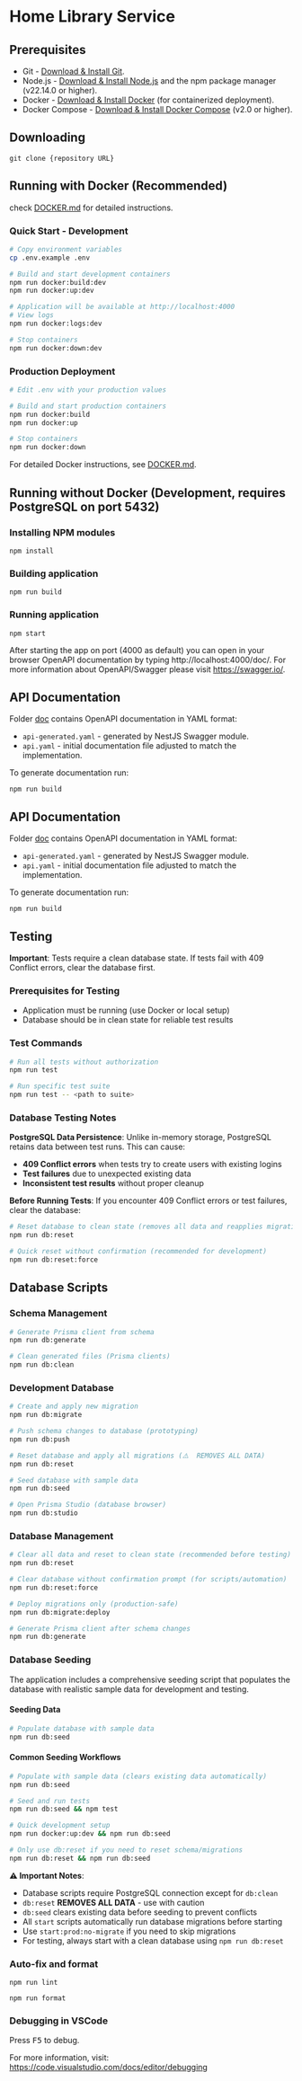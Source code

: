 # Home Library Service

## Prerequisites

- Git - [Download & Install Git](https://git-scm.com/downloads).
- Node.js - [Download & Install Node.js](https://nodejs.org/en/download/) and the npm package manager (v22.14.0 or higher).
- Docker - [Download & Install Docker](https://docs.docker.com/engine/install/) (for containerized deployment).
- Docker Compose - [Download & Install Docker Compose](https://docs.docker.com/compose/install/) (v2.0 or higher).

## Downloading

```
git clone {repository URL}
```

## Running with Docker (Recommended)

check [DOCKER.md](./DOCKER.md) for detailed instructions.

### Quick Start - Development

```bash
# Copy environment variables
cp .env.example .env

# Build and start development containers
npm run docker:build:dev
npm run docker:up:dev

# Application will be available at http://localhost:4000
# View logs
npm run docker:logs:dev

# Stop containers
npm run docker:down:dev
```

### Production Deployment

```bash
# Edit .env with your production values

# Build and start production containers
npm run docker:build
npm run docker:up

# Stop containers
npm run docker:down
```

For detailed Docker instructions, see [DOCKER.md](./DOCKER.md).

## Running without Docker (Development, requires PostgreSQL on port 5432)

### Installing NPM modules

```
npm install
```

### Building application

```
npm run build
```

### Running application

```
npm start
```

After starting the app on port (4000 as default) you can open
in your browser OpenAPI documentation by typing http://localhost:4000/doc/.
For more information about OpenAPI/Swagger please visit https://swagger.io/.

## API Documentation

Folder [doc](doc) contains OpenAPI documentation in YAML format:
- `api-generated.yaml` - generated by NestJS Swagger module.
- `api.yaml` - initial documentation file adjusted to match the implementation.

To generate documentation run:

```
npm run build
```

## API Documentation

Folder [doc](doc) contains OpenAPI documentation in YAML format:
- `api-generated.yaml` - generated by NestJS Swagger module.
- `api.yaml` - initial documentation file adjusted to match the implementation.

To generate documentation run:

```
npm run build
```

## Testing

**Important**: Tests require a clean database state. If tests fail with 409 Conflict errors, clear the database first.

### Prerequisites for Testing
- Application must be running (use Docker or local setup)
- Database should be in clean state for reliable test results

### Test Commands

```bash
# Run all tests without authorization
npm run test

# Run specific test suite
npm run test -- <path to suite>
```

### Database Testing Notes

**PostgreSQL Data Persistence**: Unlike in-memory storage, PostgreSQL retains data between test runs. This can cause:
- **409 Conflict errors** when tests try to create users with existing logins
- **Test failures** due to unexpected existing data
- **Inconsistent test results** without proper cleanup

**Before Running Tests**: If you encounter 409 Conflict errors or test failures, clear the database:

```bash
# Reset database to clean state (removes all data and reapplies migrations)
npm run db:reset

# Quick reset without confirmation (recommended for development)
npm run db:reset:force
```

## Database Scripts

### Schema Management

```bash
# Generate Prisma client from schema
npm run db:generate

# Clean generated files (Prisma clients)
npm run db:clean
```

### Development Database

```bash
# Create and apply new migration
npm run db:migrate

# Push schema changes to database (prototyping)
npm run db:push

# Reset database and apply all migrations (⚠️  REMOVES ALL DATA)
npm run db:reset

# Seed database with sample data
npm run db:seed

# Open Prisma Studio (database browser)
npm run db:studio
```

### Database Management

```bash
# Clear all data and reset to clean state (recommended before testing)
npm run db:reset

# Clear database without confirmation prompt (for scripts/automation)
npm run db:reset:force

# Deploy migrations only (production-safe)
npm run db:migrate:deploy

# Generate Prisma client after schema changes
npm run db:generate
```

### Database Seeding

The application includes a comprehensive seeding script that populates the database with realistic sample data for development and testing.

#### Seeding Data

```bash
# Populate database with sample data
npm run db:seed
```

#### Common Seeding Workflows

```bash
# Populate with sample data (clears existing data automatically)
npm run db:seed

# Seed and run tests
npm run db:seed && npm test

# Quick development setup
npm run docker:up:dev && npm run db:seed

# Only use db:reset if you need to reset schema/migrations
npm run db:reset && npm run db:seed
```

**⚠️ Important Notes**:
- Database scripts require PostgreSQL connection except for `db:clean`
- `db:reset` **REMOVES ALL DATA** - use with caution
- `db:seed` clears existing data before seeding to prevent conflicts
- All `start` scripts automatically run database migrations before starting
- Use `start:prod:no-migrate` if you need to skip migrations
- For testing, always start with a clean database using `npm run db:reset`

### Auto-fix and format

```
npm run lint
```

```
npm run format
```

### Debugging in VSCode

Press <kbd>F5</kbd> to debug.

For more information, visit: https://code.visualstudio.com/docs/editor/debugging

